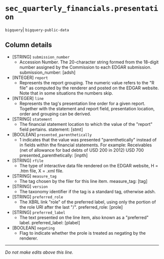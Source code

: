 # `sec_quarterly_financials.presentation`
`bigquery`| `bigquery-public-data`

## Column details
* [STRING]    `submission_number`
  - Accession Number. The 20-character string formed from the 18-digit number assigned by the Commission to each EDGAR submission. submission_number: [adsh]
* [INTEGER]   `report`
  - Represents the report grouping. The numeric value refers to the \"R file\" as computed by the renderer and posted on the EDGAR website. Note that in some situations the numbers skip.
* [INTEGER]   `line`
  - Represents the tag's presentation line order for a given report. Together with the statement and report field, presentation location, order and grouping can be derived.
* [STRING]    `statement`
  - The financial statement location to which the value of the \"report\" field pertains. statement: [stmt]
* [BOOLEAN]   `presented_parenthetically`
  - 1 indicates that the value was presented \"parenthetically\" instead of in fields within the financial statements. For example: Receivables (net of allowance for bad debts of USD 200 in 2012) USD 700 presented_parenthetically: [inpth]
* [STRING]    `rfile`
  - The type of interactive data file rendered on the EDGAR website, H = .htm file, X = .xml file.
* [STRING]    `measure_tag`
  - The tag chosen by the filer for this line item. measure_tag: [tag]
* [STRING]    `version`
  - The taxonomy identifier if the tag is a standard tag, otherwise adsh.
* [STRING]    `preferred_role`
  - The XBRL link \"role\" of the preferred label, using only the portion of the role URI after the last \"/\". preferred_role: [prole]
* [STRING]    `preferred_label`
  - The text presented on the line item, also known as a \"preferred\" label. preferred_label: [plabel]
* [BOOLEAN]   `negating`
  - Flag to indicate whether the prole is treated as negating by the renderer.

-------------------------------------------------------------------------------
*Do not make edits above this line.*

